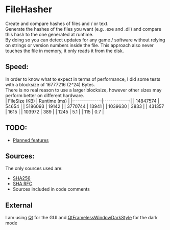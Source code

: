 # FileHasher
Create and compare hashes of files and / or text.  
Generate the hashes of the files you want (e.g. .exe and .dll) and compare this hash to the one generated at runtime.  
By doing so you can detect updates for any game / software without relying on strings or version numbers inside the file. This approach also never touches the file in memory, it only reads it from the disk.  

## Speed:  
In order to know what to expect in terms of performance, I did some tests with a blocksize of 16777216 (2^24) Bytes.  
There is no real reason to use a larger blocksize, however other sizes may perform better on different hardware.  
| FileSize (KB) | Runtime (ms) |
|:-------------:|:------------:|
| 14847574      | 54654        |
| 5186093       | 19142        |
| 3770744       | 13941        |
| 1039630       | 3833         |
| 431357        | 1615         |
| 103972        | 389          |
| 1245          | 5.1          |
| 115           | 0.7          |  

## TODO:
- [Planned features](https://github.com/AlEscher/FileHasher/projects/1)

## Sources:
The only sources used are:
- [SHA256](https://en.wikipedia.org/wiki/SHA-2)
- [SHA RFC](https://tools.ietf.org/html/rfc3174)
- Sources included in code comments

## External
I am using [Qt](https://www.qt.io/) for the GUI
and [QtFramelessWindowDarkStyle](https://github.com/Jorgen-VikingGod/Qt-Frameless-Window-DarkStyle) for the dark mode
